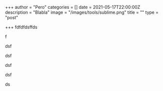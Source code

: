 +++
author = "Pero"
categories = []
date = 2021-05-17T22:00:00Z
description = "Blabla"
image = "/images/tools/sublime.png"
title = ""
type = "post"

+++
fdfdfdsffds

f

dsf

dsf

dsf

dsf

ds